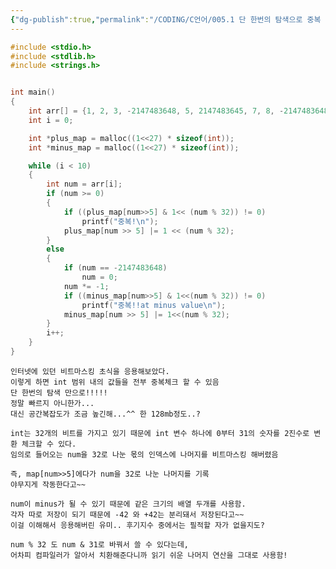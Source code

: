 ```yaml
---
{"dg-publish":true,"permalink":"/CODING/C언어/005.1 단 한번의 탐색으로 중복 찾기/","noteIcon":"2"}
---
```


```c
#include <stdio.h>
#include <stdlib.h>
#include <strings.h>


int	main()
{
	int arr[] = {1, 2, 3, -2147483648, 5, 2147483645, 7, 8, -2147483648, 10};
	int	i = 0;

	int *plus_map = malloc((1<<27) * sizeof(int));
	int	*minus_map = malloc((1<<27) * sizeof(int));

	while (i < 10)
	{
		int num = arr[i];
		if (num >= 0)
		{
			if ((plus_map[num>>5] & 1<< (num % 32)) != 0)
				printf("중복!\n");
			plus_map[num >> 5] |= 1 << (num % 32);
		}
		else
		{
			if (num == -2147483648)
				num = 0;
			num *= -1;
			if ((minus_map[num>>5] & 1<<(num % 32)) != 0)
				printf("중복!!at minus value\n");
			minus_map[num >> 5] |= 1<<(num % 32);
		}
		i++;
	}
}

```

	인터넷에 있던 비트마스킹 초식을 응용해보았다.
	이렇게 하면 int 범위 내의 값들을 전부 중복체크 할 수 있음
	단 한번의 탐색 만으로!!!!!
	정말 빠르지 아니한가...
	대신 공간복잡도가 조금 높긴해...^^ 한 128mb정도..?
	
	int는 32개의 비트를 가지고 있기 때문에 int 변수 하나에 0부터 31의 숫자를 2진수로 변환 체크할 수 있다.
	임의로 들어오는 num을 32로 나눈 몫의 인덱스에 나머지를 비트마스킹 해버렸음
	
	즉, map[num>>5]에다가 num을 32로 나눈 나머지를 기록
	야무지게 작동한다고~~
	
	num이 minus가 될 수 있기 때문에 같은 크기의 배열 두개를 사용함.
	각자 따로 저장이 되기 때문에 -42 와 +42는 분리돼서 저장된다고~~
	이걸 이해해서 응용해버린 유미.. 후기지수 중에서는 필적할 자가 없을지도?

	num % 32 도 num & 31로 바꿔서 쓸 수 있다는데,
	어차피 컴파일러가 알아서 치환해준다니까 읽기 쉬운 나머지 연산을 그대로 사용함!